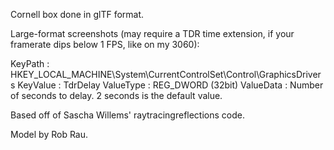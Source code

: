 Cornell box done in glTF format.

Large-format screenshots (may require a TDR time extension, if your framerate dips below 1 FPS, like on my 3060):

KeyPath : HKEY_LOCAL_MACHINE\System\CurrentControlSet\Control\GraphicsDrivers
KeyValue : TdrDelay
ValueType : REG_DWORD (32bit)
ValueData : Number of seconds to delay. 2 seconds is the default value.

Based off of Sascha Willems' raytracingreflections code.

Model by Rob Rau.
